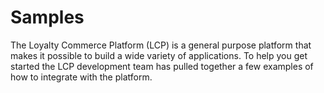 Samples
=======

The Loyalty Commerce Platform (LCP) is a general purpose platform that makes it possible
to build a wide variety of applications. To help you get started
the LCP development team has pulled together a few examples
of how to integrate with the platform.


